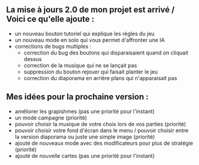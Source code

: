 La mise à jours 2.0 de mon projet est arrivé / Voici ce qu'elle ajoute :
  -
  - un nouveau bouton tutoriel qui explique les règles du jeu
  - un nouveau mode en solo qui vous permet d'affronter une IA
  - corrections de bugs multiples :
      - correction du bug des boutons qui disparaisaient quand on cliquait dessus
      - correction de la musique qui ne se lançait pas
      - suppression du bouton rejouer qui faisait planter le jeu
      - correction du diaporama en arrière plans qui n'apparaisait pas

Mes idées pour la prochaine version :
-
- améliorer les grapishmes (pas une priorité pour l'instant)
- un mode campagne (priorité)
- pouvoir choisir la musique de votre choix lors de vos parties (priorité)
- pouvoir choisir votre fond d'écran dans le menu / pouvoir choisir entre la version diaporama ou juste une simple image (priorité)
- ajouté de nouveaux mode avec des modificateurs pour plus de stratégie (priorité)
- ajouté de nouvelle cartes (pas une priorité pour l'instant)
